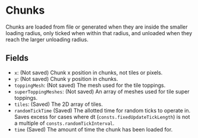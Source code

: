 # Chunks

Chunks are loaded from file or generated when they are inside the smaller loading radius, only ticked when within that radius, and unloaded when they reach the larger unloading radius.

## Fields

- `x`: (Not saved) Chunk x position in chunks, not tiles or pixels.
- `y`: (Not saved) Chunk y position in chunks.
- `toppingMesh`: (Not saved) The mesh used for the tile toppings.
- `superToppingMeshes`: (Not saved) An array of meshes used for tile super toppings.
- `tiles`: (Saved) The 2D array of tiles.
- `randomTickTime` (Saved) The allotted time for random ticks to operate in.
	Saves excess for cases where dt (`consts.fixedUpdateTickLength`) is not a multiple of `consts.randomTickInterval`.
- `time` (Saved) The amount of time the chunk has been loaded for.
